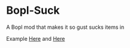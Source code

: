 # Bopl-Suck
A Bopl mod that makes it so gust sucks items in

Example [Here](https://github.com/maxgamertyper/Bopl-Suck/blob/main/suckmod.mp4) and [Here](https://youtu.be/d0EHBE6xT9I)
